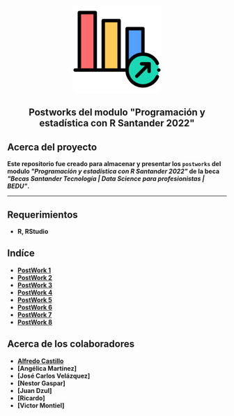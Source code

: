 <p align="center">
  <img src="img/logo.png" alt="Logo" width="200" height="200">
</p>
<p align="center">  

 <h2 align="center"><strong>Postworks del modulo "Programación y estadística con R Santander 2022" </h2>


## Acerca del proyecto
Este repositorio fue creado para almacenar y presentar los `postworks` del modulo _"Programación y estadística con R Santander 2022"_ de la beca _"Becas Santander Tecnología | Data Science para profesionistas | BEDU"_.
***

## Requerimientos
* R, RStudio

## Indíce

- [PostWork 1](src/PostWork1)
- [PostWork 2](src/PostWork2)
- [PostWork 3](src/PostWork3)
- [PostWork 4](src/PostWork4)
- [PostWork 5](src/PostWork5)
- [PostWork 6](src/PostWork6)
- [PostWork 7](src/PostWork7)
- [PostWork 8](src/PostWork8)


## Acerca de los colaboradores
- [Alfredo Castillo](https://github.com/alsolisc)
- [Angélica Martínez]
- [José Carlos Velázquez]
- [Nestor Gaspar]
- [Juan Dzul]
- [Ricardo]
- [Victor Montiel]
